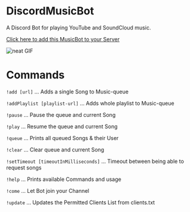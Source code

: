 # DiscordMusicBot
A Discord Bot for playing YouTube and SoundCloud music.

[Click here to add this MusicBot to your Server](https://discordapp.com/oauth2/authorize?client_id=MzA0MjI2MjkyNTQ1NDg2ODQ5.C9oedQ.jeFjhhqLG6U9rVnl03Do72nrBoc&scope=bot)

![neat GIF](https://laughingsquid.com/wp-content/uploads/2015/06/floating-record-1.gif)

# Commands

`!add [url]`                            ...     Adds a single Song to Music-queue

`!addPlaylist [playlist-url]`           ...     Adds whole playlist to Music-queue

`!pause`                                ...     Pause the queue and current Song

`!play`                                 ...     Resume the queue and current Song

`!queue`                                ...     Prints all queued Songs & their User

`!clear`                                ...     Clear queue and current Song

`!setTimeout [timeoutInMilliseconds]`   ...     Timeout between being able to request songs

`!help`                                 ...     Prints available Commands and usage

`!come`                                 ...     Let Bot join your Channel

`!update`                               ...     Updates the Permitted Clients List from clients.txt